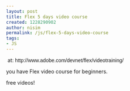 ```yaml
---
layout: post
title: Flex 5 days video course
created: 1228290902
author: nisim
permalink: /js/flex-5-days-video-course
tags:
- JS
---
```

<p>&nbsp;at:&nbsp;<span class="Apple-style-span" style="font-family: Helvetica; ">http://www.adobe.com/devnet/flex/videotraining/ &nbsp;</span></p><p>you have Flex video course for beginners.</p><p>free videos!</p><p>&nbsp;</p>
